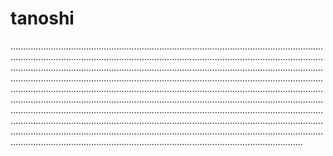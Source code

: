 # tanoshi

................................................................................................................................................................................................................................................................................................................................................................................................................................................................................................................................................................................................................................................................................................................................................................................................................................................................................................................................................................................................................................................................................................................................................................................................................................................................................